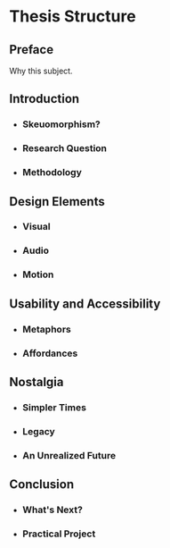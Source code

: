# Thesis Structure

## Preface
Why this subject.

## Introduction
- ### Skeuomorphism?
- ### Research Question
- ### Methodology

## Design Elements
- ### Visual
- ### Audio
- ### Motion

## Usability and Accessibility
- ### Metaphors
- ### Affordances


## Nostalgia
- ### Simpler Times
- ### Legacy
- ### An Unrealized Future


## Conclusion
- ### What's Next?
- ### Practical Project


